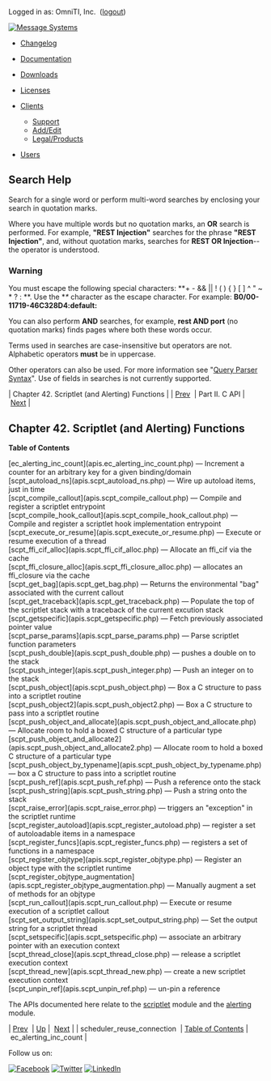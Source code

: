 Logged in as: OmniTI, Inc.  ([logout](https://support.messagesystems.com/logout.php))

[![Message Systems](https://support.messagesystems.com/images/ms-white205.png)](https://support.messagesystems.com/start.php) 

*   [Changelog](https://support.messagesystems.com/start.php?show=changelog)
*   [Documentation](https://support.messagesystems.com/docs/)
*   [Downloads](https://support.messagesystems.com/start.php)

*   [Licenses](https://support.messagesystems.com/license_summary.php)
*   <a href="">Clients</a>
    *   [Support](https://support.messagesystems.com/cs.php)
    *   [Add/Edit](https://support.messagesystems.com/edit_client.php)
    *   [Legal/Products](https://support.messagesystems.com/edit_products.php)
*   [Users](https://support.messagesystems.com/edit_customer.php)

## Search Help

Search for a single word or perform multi-word searches by enclosing your search in quotation marks.

Where you have multiple words but no quotation marks, an **OR** search is performed. For example, **"REST Injection"** searches for the phrase **"REST Injection"**, and, without quotation marks, searches for **REST OR Injection**--the operator is understood.

### Warning

You must escape the following special characters: **+ - && || ! ( ) { } [ ] ^ " ~ * ? : \**. Use the **\** character as the escape character. For example: **B0/00-11719-46C328D4\:default\:**

You can also perform **AND** searches, for example, **rest AND port** (no quotation marks) finds pages where both these words occur.

Terms used in searches are case-insensitive but operators are not. Alphabetic operators **must** be in uppercase.

Other operators can also be used. For more information see "[Query Parser Syntax](https://lucene.apache.org/core/old_versioned_docs/versions/3_0_0/queryparsersyntax.html)". Use of fields in searches is not currently supported.

| Chapter 42. Scriptlet (and Alerting) Functions |
| [Prev](apis.scheduler_reuse_connection.php)  | Part II. C API |  [Next](apis.ec_alerting_inc_count.php) |

## Chapter 42. Scriptlet (and Alerting) Functions

**Table of Contents**

<dl class="toc">

<dt>[ec_alerting_inc_count](apis.ec_alerting_inc_count.php) — Increment a counter for an arbitrary key for a given binding/domain</dt>

<dt>[scpt_autoload_ns](apis.scpt_autoload_ns.php) — Wire up autoload items, just in time</dt>

<dt>[scpt_compile_callout](apis.scpt_compile_callout.php) — Compile and register a scriptlet entrypoint</dt>

<dt>[scpt_compile_hook_callout](apis.scpt_compile_hook_callout.php) — Compile and register a scriptlet hook implementation entrypoint</dt>

<dt>[scpt_execute_or_resume](apis.scpt_execute_or_resume.php) — Execute or resume execution of a thread</dt>

<dt>[scpt_ffi_cif_alloc](apis.scpt_ffi_cif_alloc.php) — Allocate an ffi_cif via the cache</dt>

<dt>[scpt_ffi_closure_alloc](apis.scpt_ffi_closure_alloc.php) — allocates an ffi_closure via the cache</dt>

<dt>[scpt_get_bag](apis.scpt_get_bag.php) — Returns the environmental "bag" associated with the current callout</dt>

<dt>[scpt_get_traceback](apis.scpt_get_traceback.php) — Populate the top of the scriptlet stack with a traceback of the current excution stack</dt>

<dt>[scpt_getspecific](apis.scpt_getspecific.php) — Fetch previously associated pointer value</dt>

<dt>[scpt_parse_params](apis.scpt_parse_params.php) — Parse scriptlet function parameters</dt>

<dt>[scpt_push_double](apis.scpt_push_double.php) — pushes a double on to the stack</dt>

<dt>[scpt_push_integer](apis.scpt_push_integer.php) — Push an integer on to the stack</dt>

<dt>[scpt_push_object](apis.scpt_push_object.php) — Box a C structure to pass into a scriptlet routine</dt>

<dt>[scpt_push_object2](apis.scpt_push_object2.php) — Box a C structure to pass into a scriptlet routine</dt>

<dt>[scpt_push_object_and_allocate](apis.scpt_push_object_and_allocate.php) — Allocate room to hold a boxed C structure of a particular type</dt>

<dt>[scpt_push_object_and_allocate2](apis.scpt_push_object_and_allocate2.php) — Allocate room to hold a boxed C structure of a particular type</dt>

<dt>[scpt_push_object_by_typename](apis.scpt_push_object_by_typename.php) — box a C structure to pass into a scriptlet routine</dt>

<dt>[scpt_push_ref](apis.scpt_push_ref.php) — Push a reference onto the stack</dt>

<dt>[scpt_push_string](apis.scpt_push_string.php) — Push a string onto the stack</dt>

<dt>[scpt_raise_error](apis.scpt_raise_error.php) — triggers an "exception" in the scriptlet runtime</dt>

<dt>[scpt_register_autoload](apis.scpt_register_autoload.php) — register a set of autoloadable items in a namespace</dt>

<dt>[scpt_register_funcs](apis.scpt_register_funcs.php) — registers a set of functions in a namespace</dt>

<dt>[scpt_register_objtype](apis.scpt_register_objtype.php) — Register an object type with the scriptlet runtime</dt>

<dt>[scpt_register_objtype_augmentation](apis.scpt_register_objtype_augmentation.php) — Manually augment a set of methods for an objtype</dt>

<dt>[scpt_run_callout](apis.scpt_run_callout.php) — Execute or resume execution of a scriptlet callout</dt>

<dt>[scpt_set_output_string](apis.scpt_set_output_string.php) — Set the output string for a scriptlet thread</dt>

<dt>[scpt_setspecific](apis.scpt_setspecific.php) — associate an arbitrary pointer with an execution context</dt>

<dt>[scpt_thread_close](apis.scpt_thread_close.php) — release a scriptlet execution context</dt>

<dt>[scpt_thread_new](apis.scpt_thread_new.php) — create a new scriptlet execution context</dt>

<dt>[scpt_unpin_ref](apis.scpt_unpin_ref.php) — un-pin a reference</dt>

</dl>

The APIs documented here relate to the [scriptlet](https://support.messagesystems.com/docs/web-ref/modules.scriptlet.php) module and the [alerting](https://support.messagesystems.com/docs/web-ref/modules.alerting.php) module.

| [Prev](apis.scheduler_reuse_connection.php)  | [Up](pt.apis.php) |  [Next](apis.ec_alerting_inc_count.php) |
| scheduler_reuse_connection  | [Table of Contents](index.php) |  ec_alerting_inc_count |

Follow us on:

[![Facebook](https://support.messagesystems.com/images/icon-facebook.png)](http://www.facebook.com/messagesystems) [![Twitter](https://support.messagesystems.com/images/icon-twitter.png)](http://twitter.com/#!/MessageSystems) [![LinkedIn](https://support.messagesystems.com/images/icon-linkedin.png)](http://www.linkedin.com/company/message-systems)